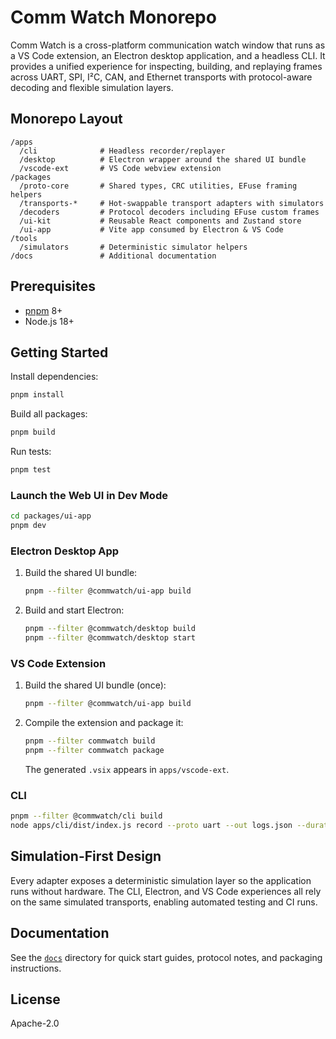# Comm Watch Monorepo

Comm Watch is a cross-platform communication watch window that runs as a VS Code extension, an Electron desktop application, and a headless CLI. It provides a unified experience for inspecting, building, and replaying frames across UART, SPI, I²C, CAN, and Ethernet transports with protocol-aware decoding and flexible simulation layers.

## Monorepo Layout

```
/apps
  /cli              # Headless recorder/replayer
  /desktop          # Electron wrapper around the shared UI bundle
  /vscode-ext       # VS Code webview extension
/packages
  /proto-core       # Shared types, CRC utilities, EFuse framing helpers
  /transports-*     # Hot-swappable transport adapters with simulators
  /decoders         # Protocol decoders including EFuse custom frames
  /ui-kit           # Reusable React components and Zustand store
  /ui-app           # Vite app consumed by Electron & VS Code
/tools
  /simulators       # Deterministic simulator helpers
/docs               # Additional documentation
```

## Prerequisites

- [pnpm](https://pnpm.io) 8+
- Node.js 18+

## Getting Started

Install dependencies:

```bash
pnpm install
```

Build all packages:

```bash
pnpm build
```

Run tests:

```bash
pnpm test
```

### Launch the Web UI in Dev Mode

```bash
cd packages/ui-app
pnpm dev
```

### Electron Desktop App

1. Build the shared UI bundle:

   ```bash
   pnpm --filter @commwatch/ui-app build
   ```

2. Build and start Electron:

   ```bash
   pnpm --filter @commwatch/desktop build
   pnpm --filter @commwatch/desktop start
   ```

### VS Code Extension

1. Build the shared UI bundle (once):

   ```bash
   pnpm --filter @commwatch/ui-app build
   ```

2. Compile the extension and package it:

   ```bash
   pnpm --filter commwatch build
   pnpm --filter commwatch package
   ```

   The generated `.vsix` appears in `apps/vscode-ext`.

### CLI

```bash
pnpm --filter @commwatch/cli build
node apps/cli/dist/index.js record --proto uart --out logs.json --duration 2
```

## Simulation-First Design

Every adapter exposes a deterministic simulation layer so the application runs without hardware. The CLI, Electron, and VS Code experiences all rely on the same simulated transports, enabling automated testing and CI runs.

## Documentation

See the [`docs`](docs) directory for quick start guides, protocol notes, and packaging instructions.

## License

Apache-2.0
